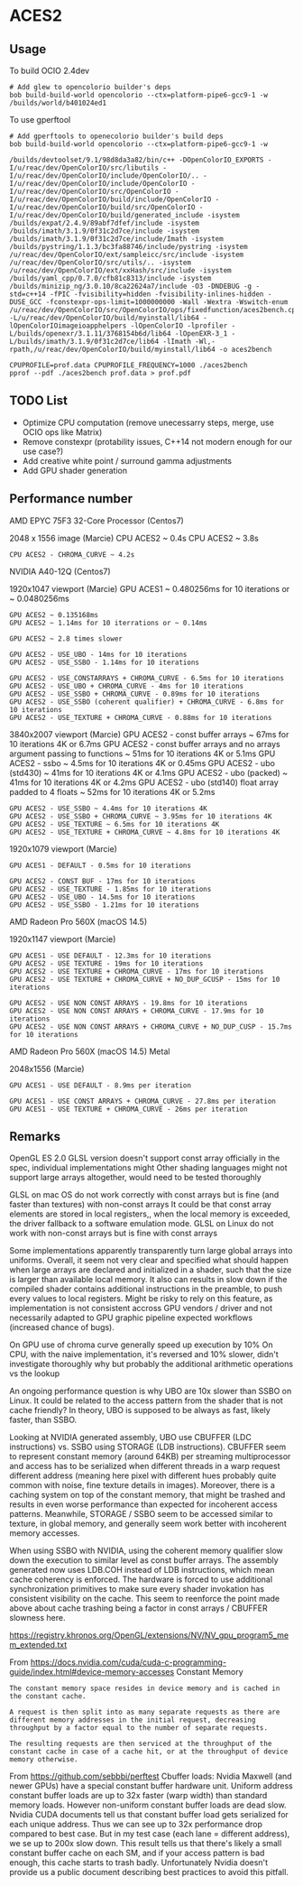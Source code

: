 ACES2
=====

Usage
-----

To build OCIO 2.4dev

    # Add glew to opencolorio builder's deps
    bob build-build-world opencolorio --ctx=platform-pipe6-gcc9-1 -w
    /builds/world/b401024ed1

To use gperftool

    # Add gperftools to openecolorio builder's build deps
    bob build-build-world opencolorio --ctx=platform-pipe6-gcc9-1 -w

    /builds/devtoolset/9.1/98d8da3a82/bin/c++ -DOpenColorIO_EXPORTS -I/u/reac/dev/OpenColorIO/src/libutils -I/u/reac/dev/OpenColorIO/include/OpenColorIO/.. -I/u/reac/dev/OpenColorIO/include/OpenColorIO -I/u/reac/dev/OpenColorIO/src/OpenColorIO -I/u/reac/dev/OpenColorIO/build/include/OpenColorIO -I/u/reac/dev/OpenColorIO/build/src/OpenColorIO -I/u/reac/dev/OpenColorIO/build/generated_include -isystem /builds/expat/2.4.9/89abf7dfef/include -isystem /builds/imath/3.1.9/0f31c2d7ce/include -isystem /builds/imath/3.1.9/0f31c2d7ce/include/Imath -isystem /builds/pystring/1.1.3/bc3fa88746/include/pystring -isystem /u/reac/dev/OpenColorIO/ext/sampleicc/src/include -isystem /u/reac/dev/OpenColorIO/src/utils/.. -isystem /u/reac/dev/OpenColorIO/ext/xxHash/src/include -isystem /builds/yaml_cpp/0.7.0/cfb81c8313/include -isystem /builds/minizip_ng/3.0.10/8ca22624a7/include -O3 -DNDEBUG -g -std=c++14 -fPIC -fvisibility=hidden -fvisibility-inlines-hidden -DUSE_GCC -fconstexpr-ops-limit=1000000000 -Wall -Wextra -Wswitch-enum /u/reac/dev/OpenColorIO/src/OpenColorIO/ops/fixedfunction/aces2bench.cpp -L/u/reac/dev/OpenColorIO/build/myinstall/lib64 -lOpenColorIOimageioapphelpers -lOpenColorIO -lprofiler -L/builds/openexr/3.1.11/3768154b6d/lib64 -lOpenEXR-3_1 -L/builds/imath/3.1.9/0f31c2d7ce/lib64 -lImath -Wl,-rpath,/u/reac/dev/OpenColorIO/build/myinstall/lib64 -o aces2bench

    CPUPROFILE=prof.data CPUPROFILE_FREQUENCY=1000 ./aces2bench
    pprof --pdf ./aces2bench prof.data > prof.pdf


TODO List
---------

* Optimize CPU computation (remove unecessarry steps, merge, use OCIO ops like Matrix)
* Remove constexpr (protability issues, C++14 not modern enough for our use case?)
* Add creative white point / surround gamma adjustments
* Add GPU shader generation


Performance number
------------------

AMD EPYC 75F3 32-Core Processor (Centos7)

2048 x 1556 image (Marcie)
    CPU ACES2 ~ 0.4s
    CPU ACES2 ~ 3.8s

    CPU ACES2 - CHROMA_CURVE ~ 4.2s


NVIDIA A40-12Q (Centos7)

1920x1047 viewport  (Marcie)
    GPU ACES1 ~ 0.480256ms for 10 iterations or ~ 0.0480256ms

    GPU ACES2 ~ 0.135168ms
    GPU ACES2 ~ 1.14ms for 10 iterrations or ~ 0.14ms

    GPU ACES2 ~ 2.8 times slower

    GPU ACES2 - USE_UBO - 14ms for 10 iterations
    GPU ACES2 - USE_SSBO - 1.14ms for 10 iterations

    GPU ACES2 - USE_CONSTARRAYS + CHROMA_CURVE - 6.5ms for 10 iterations
    GPU ACES2 - USE_UBO + CHROMA_CURVE - 4ms for 10 iterations
    GPU ACES2 - USE_SSBO + CHROMA_CURVE - 0.89ms for 10 iterations
    GPU ACES2 - USE_SSBO (coherent qualifier) + CHROMA_CURVE - 6.8ms for 10 iterations
    GPU ACES2 - USE_TEXTURE + CHROMA_CURVE - 0.88ms for 10 iterations


3840x2007 viewport  (Marcie)
    GPU ACES2 - const buffer arrays ~ 67ms for 10 iterations 4K or 6.7ms
    GPU ACES2 - const buffer arrays and no arrays argument passing to functions ~ 51ms for 10 iterations 4K or 5.1ms
    GPU ACES2 - ssbo ~ 4.5ms for 10 iterations 4K or 0.45ms
    GPU ACES2 - ubo (std430) ~ 41ms for 10 iterations 4K or 4.1ms
    GPU ACES2 - ubo (packed) ~ 41ms for 10 iterations 4K or 4.2ms
    GPU ACES2 - ubo (std140) float array padded to 4 floats ~ 52ms for 10 iterations 4K or 5.2ms

    GPU ACES2 - USE_SSBO ~ 4.4ms for 10 iterations 4K
    GPU ACES2 - USE_SSBO + CHROMA_CURVE ~ 3.95ms for 10 iterations 4K
    GPU ACES2 - USE_TEXTURE ~ 6.5ms for 10 iterations 4K
    GPU ACES2 - USE_TEXTURE + CHROMA_CURVE ~ 4.8ms for 10 iterations 4K

1920x1079 viewport  (Marcie)

    GPU ACES1 - DEFAULT - 0.5ms for 10 iterations

    GPU ACES2 - CONST BUF - 17ms for 10 iterations
    GPU ACES2 - USE_TEXTURE - 1.85ms for 10 iterations
    GPU ACES2 - USE_UBO - 14.5ms for 10 iterations
    GPU ACES2 - USE_SSBO - 1.21ms for 10 iterations


AMD Radeon Pro 560X (macOS 14.5)

1920x1147 viewport  (Marcie)

    GPU ACES1 - USE DEFAULT - 12.3ms for 10 iterations
    GPU ACES2 - USE TEXTURE - 19ms for 10 iterations
    GPU ACES2 - USE TEXTURE + CHROMA_CURVE - 17ms for 10 iterations
    GPU ACES2 - USE TEXTURE + CHROMA_CURVE + NO_DUP_GCUSP - 15ms for 10 iterations

    GPU ACES2 - USE NON CONST ARRAYS - 19.8ms for 10 iterations
    GPU ACES2 - USE NON CONST ARRAYS + CHROMA_CURVE - 17.9ms for 10 iterations
    GPU ACES2 - USE NON CONST ARRAYS + CHROMA_CURVE + NO_DUP_CUSP - 15.7ms for 10 iterations


AMD Radeon Pro 560X (macOS 14.5) Metal

2048x1556  (Marcie)

    GPU ACES1 - USE DEFAULT - 8.9ms per iteration

    GPU ACES1 - USE CONST ARRAYS + CHROMA_CURVE - 27.8ms per iteration
    GPU ACES1 - USE TEXTURE + CHROMA_CURVE - 26ms per iteration


Remarks
-------

OpenGL ES 2.0 GLSL version doesn't support const array officially in the spec, individual implementations might
Other shading languages might not support large arrays altogether, would need to be tested thoroughly

GLSL on mac OS do not work correctly with const arrays but is fine (and faster than textures) with non-const arrays
It could be that const array elements are stored in local registers,, when the local memory is exceeded, the driver
fallback to a software emulation mode.
GLSL on Linux do not work with non-const arrays but is fine with const arrays

Some implementations apparently transparently turn large global arrays into uniforms.
Overall, it seem not very clear and specified what should happen when large arrays are declared and initialized
in a shader, such that the size is larger than available local memory. It also can results in slow down if the compiled
shader contains additional instructions in the preamble, to push every values to local registers.
Might be risky to rely on this feature, as implementation is not consistent accross GPU vendors / driver and not
necessarily adapted to GPU graphic pipeline expected workflows (increased chance of bugs).

On GPU use of chroma curve generally speed up execution by 10%
On CPU, with the naive implementation, it's reversed and 10% slower,
didn't investigate thoroughly why but probably the additional arithmetic operations vs the lookup

An ongoing performance question is why UBO are 10x slower than SSBO on Linux.
It could be related to the access pattern from the shader that is not cache friendly?
In theory, UBO is supposed to be always as fast, likely faster, than SSBO.

Looking at NVIDIA generated assembly, UBO use CBUFFER (LDC instructions) vs. SSBO using
STORAGE (LDB instructions). CBUFFER seem to represent constant memory (around 64KB) per
streaming multiprocessor and access has to be serialized when different threads in a warp
request different address (meaning here pixel with different hues probably quite common
with noise, fine texture details in images). Moreover, there is a caching system on top
of the constant memory, that might be trashed and results in even worse performance than
expected for incoherent access patterns. Meanwhile, STORAGE / SSBO seem to be accessed
similar to texture, in global memory, and generally seem work better with incoherent
memory accesses.

When using SSBO with NVIDIA, using the coherent memory qualifier slow down the execution
to similar level as const buffer arrays. The assembly generated now uses LDB.COH instead
of LDB instructions, which mean cache coherency is enforced. The hardware is forced
to use additional synchronization primitives to make sure every shader invokation
has consistent visibility on the cache. This seem to reenforce the point made above
about cache trashing being a factor in const arrays / CBUFFER slowness here.

https://registry.khronos.org/OpenGL/extensions/NV/NV_gpu_program5_mem_extended.txt

From https://docs.nvidia.com/cuda/cuda-c-programming-guide/index.html#device-memory-accesses
    Constant Memory

    The constant memory space resides in device memory and is cached in the constant cache.

    A request is then split into as many separate requests as there are different memory addresses in the initial request, decreasing throughput by a factor equal to the number of separate requests.

    The resulting requests are then serviced at the throughput of the constant cache in case of a cache hit, or at the throughput of device memory otherwise.

From https://github.com/sebbbi/perftest
    Cbuffer loads: Nvidia Maxwell (and newer GPUs) have a special constant buffer hardware unit. Uniform address constant buffer loads are up to 32x faster (warp width) than standard memory loads. However non-uniform constant buffer loads are dead slow. Nvidia CUDA documents tell us that constant buffer load gets serialized for each unique address. Thus we can see up to 32x performance drop compared to best case. But in my test case (each lane = different address), we se up to 200x slow down. This result tells us that there's likely a small constant buffer cache on each SM, and if your access pattern is bad enough, this cache starts to trash badly. Unfortunately Nvidia doesn't provide us a public document describing best practices to avoid this pitfall.